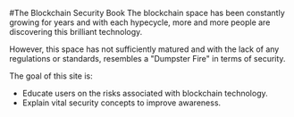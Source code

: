 #The Blockchain Security Book
The blockchain space has been constantly growing for years and with each hypecycle, more and more people are discovering this brilliant technology.

However, this space has not sufficiently matured and with the lack of any regulations or standards, resembles a "Dumpster Fire" in terms of security.

The goal of this site is:
+ Educate users on the risks associated with blockchain technology.
+ Explain vital security concepts to improve awareness.
